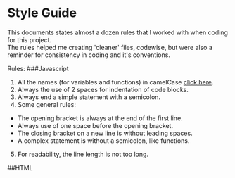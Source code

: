 # Style Guide

This documents states almost a dozen rules that I worked with when coding for this project.  
The rules helped me creating 'cleaner' files, codewise, but were also a reminder for consistency in coding and it's conventions.  

Rules:
###Javascript  
1. All the names (for variables and functions) in camelCase [click here](https://www.w3schools.com/js/js_conventions.asp).
2. Always the use of 2 spaces for indentation of code blocks.
3. Always end a simple statement with a semicolon.
4. Some general rules:
- The opening bracket is always at the end of the first line.
- Always use of one space before the opening bracket.
- The closing bracket on a new line is without leading spaces.
- A complex statement is without a semicolon, like functions.
5. For readability, the line length is not too long.

##HTML
